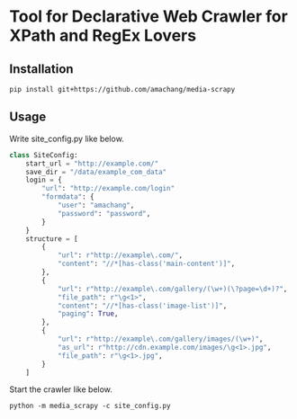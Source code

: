 # Tool for Declarative Web Crawler for XPath and RegEx Lovers

## Installation

```
pip install git+https://github.com/amachang/media-scrapy
```

## Usage

Write site\_config.py like below.

```python
class SiteConfig:
    start_url = "http://example.com/"
    save_dir = "/data/example_com_data"
    login = {
        "url": "http://example.com/login"
        "formdata": {
            "user": "amachang",
            "password": "password",
        }
    }
    structure = [
        {
            "url": r"http://example\.com/",
            "content": "//*[has-class('main-content')]",
        },
        {
            "url": r"http://example\.com/gallery/(\w+)(\?page=\d+)?",
            "file_path": r"\g<1>",
            "content": "//*[has-class('image-list')]",
            "paging": True,
        },
        {
            "url": r"http://example\.com/gallery/images/(\w+)",
            "as_url": r"http://cdn.example.com/images/\g<1>.jpg",
            "file_path": r"\g<1>.jpg",
        }
    ]

```

Start the crawler like below.

```
python -m media_scrapy -c site_config.py
```

